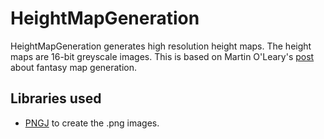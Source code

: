# HeightMapGeneration
HeightMapGeneration generates high resolution height maps. The height maps are 16-bit greyscale images. This is based on Martin O'Leary's [post](http://mewo2.com/notes/terrain/) about fantasy map generation.

## Libraries used
* [PNGJ](https://github.com/leonbloy/pngj) to create the .png images.


